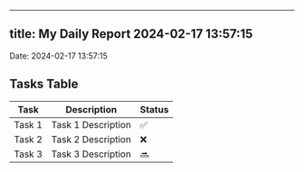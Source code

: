 
---
title: My Daily Report 2024-02-17 13:57:15
---

Date: 2024-02-17 13:57:15

## Tasks Table

| Task | Description | Status |
|------|-------------|--------|
| Task 1 | Task 1 Description | ✅ |
| Task 2 | Task 2 Description | ❌ |
| Task 3 | Task 3 Description | 🔜 |
